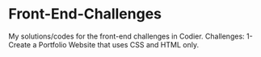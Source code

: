 # Front-End-Challenges
My solutions/codes for the front-end challenges in Codier.
Challenges:
1- Create a Portfolio Website that uses CSS and HTML only.
